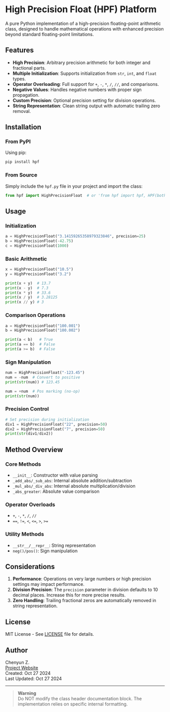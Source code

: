 # High Precision Float (HPF) Platform

<!--![HPF Logo](your-logo-url-here) <!-- Optional: Add a logo if available --> 

A pure Python implementation of a high-precision floating-point arithmetic class, designed to handle mathematical operations with enhanced precision beyond standard floating-point limitations.

## Features

- **High Precision**: Arbitrary precision arithmetic for both integer and fractional parts.
- **Multiple Initialization**: Supports initialization from `str`, `int`, and `float` types.
- **Operator Overloading**: Full support for `+`, `-`, `*`, `/`, `//`, and comparisons.
- **Negative Values**: Handles negative numbers with proper sign propagation.
- **Custom Precision**: Optional precision setting for division operations.
- **String Representation**: Clean string output with automatic trailing zero removal.

## Installation

### From PyPI

Using pip:
```bash
pip install hpf
```

### From Source
Simply include the `hpf.py` file in your project and import the class:

```python
from hpf import HighPrecisionFloat  # or 'from hpf import hpf, HPF(both OK)'
```

## Usage

### Initialization
```python
a = HighPrecisionFloat("3.14159265358979323846", precision=25)
b = HighPrecisionFloat(-42.75)
c = HighPrecisionFloat(1000)
```

### Basic Arithmetic
```python
x = HighPrecisionFloat("10.5")
y = HighPrecisionFloat("3.2")

print(x + y)  # 13.7
print(x - y)  # 7.3
print(x * y)  # 33.6
print(x / y)  # 3.28125
print(x // y) # 3
```

### Comparison Operations
```python
a = HighPrecisionFloat("100.001")
b = HighPrecisionFloat("100.002")

print(a < b)   # True
print(a == b)  # False
print(a >= b)  # False
```

### Sign Manipulation
```python
num = HighPrecisionFloat("-123.45")
num = -num  # Convert to positive
print(str(num)) # 123.45

num = +num  # Pos marking (no-op)
print(str(num))
```

### Precision Control
```python
# Set precision during initialization
div1 = HighPrecisionFloat("22", precision=50)
div2 = HighPrecisionFloat("7", precision=50)
print(str(div1/div2))
```

## Method Overview

### Core Methods
- `__init__`: Constructor with value parsing
- `_add_abs/_sub_abs`: Internal absolute addition/subtraction
- `_mul_abs/_div_abs`: Internal absolute multiplication/division
- `_abs_greater`: Absolute value comparison

### Operator Overloads
- `+`, `-`, `*`, `/`, `//`
- `==`, `!=`, `<`, `<=`, `>`, `>=`

### Utility Methods
- `__str__/__repr__`: String representation
- `neg()/pos()`: Sign manipulation

## Considerations

1. **Performance**: Operations on very large numbers or high precision settings may impact performance.
2. **Division Precision**: The `precision` parameter in division defaults to 10 decimal places. Increase this for more precise results.
3. **Zero Handling**: Trailing fractional zeros are automatically removed in string representation.

## License
MIT License - See [LICENSE](LICENSE) file for details.

## Author
Chenyun Z.  
[Project Website](https://hi-zcy.com)  
Created: Oct 27 2024  
Last Updated: Oct 27 2024

---

> **Warning**  
> Do NOT modify the class header documentation block. The implementation relies on specific internal formatting.

